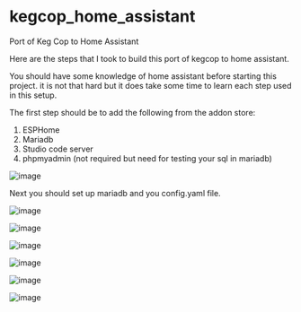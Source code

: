 # kegcop_home_assistant
Port of Keg Cop to Home Assistant

Here are the steps that I took to build this port of kegcop to home assistant. 

You should have some knowledge of home assistant before starting this project. it is not that hard but it does take some time to learn each step used in this setup.

The first step should be to add the following from the addon store:

1. ESPHome
2. Mariadb
3. Studio code server
4. phpmyadmin (not required but need for testing your sql in mariadb)

![image](https://user-images.githubusercontent.com/18006478/231231123-34866229-236c-4ee7-88ad-a8f03e4cdc4d.png)

Next you should set up mariadb and you config.yaml file.

![image](https://user-images.githubusercontent.com/18006478/231232551-13966eaf-0915-4fb3-9a5f-a5c2a4cc7f60.png)





![image](https://user-images.githubusercontent.com/18006478/231233536-0c225c4e-7218-4e61-aa11-e33daec03632.png)


![image](https://user-images.githubusercontent.com/18006478/231233758-487a1834-8616-4218-b0d2-a07ae0db0021.png)


![image](https://user-images.githubusercontent.com/18006478/231233964-64242ba4-fc3b-4ae0-8100-e579d777f6f6.png)


![image](https://user-images.githubusercontent.com/18006478/231234120-f3298b70-ba44-4e18-a36e-c2451879764b.png)


![image](https://user-images.githubusercontent.com/18006478/231234289-f9f20836-82ce-4cc4-a398-f9f751df5748.png)
